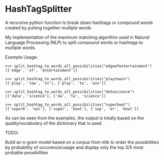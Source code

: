 HashTagSplitter
===============

A recursive python function to break down hashtags or compound words created by putting together multiple words

My implementation of the maximum matching algorithm used in Natural Language Processing (NLP) to split compound words or hashtags to multiple words.




Example Usage:

`>>> split_hashtag_to_words_all_possibilities("edgeofentertainment")`  
`[['edge', 'of', 'entertainment']]`

`>>> split_hashtag_to_words_all_possibilities("playtowin")`  
`[['play', 'tow', 'in'], ['play', 'to', 'win']]`

`>>> split_hashtag_to_words_all_possibilities("datascience")`  
`[['data', 'science'], ['da', 'ta', 'science']]`

`>>> split_hashtag_to_words_all_possibilities("superbowl")`  
`[['superb', 'owl'], ['super', 'bowl'], ['sup', 'er', 'bowl']]`



As can be seen from the examples, the output is totally based on the quality/vocabulary of the dictionary that is used.


TODO:

Build an n-gram model based on a corpus from nltk to order the possibilities by probability of occurence/usage and display only the top 3/5 most probable possibilities
